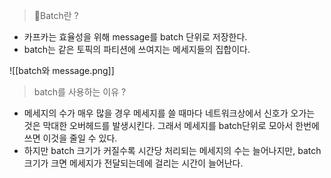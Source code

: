 
> Batch란 ?

- 카프카는 효율성을 위해 message를 batch 단위로 저장한다.
- batch는 같은 토픽의 파티션에 쓰여지는 메세지들의 집합이다.

![[batch와 message.png]]


> batch를 사용하는 이유 ?

- 메세지의 수가 매우 많을 경우 메세지를 쓸 때마다 네트워크상에서 신호가 오가는 것은 막대한 오버헤드를 발생시킨다. 그래서 메세지를 batch단위로 모아서 한번에 쓰면 이것을 줄일 수 있다.
- 하지만 batch 크기가 커질수록 시간당 처리되는 메세지의 수는 늘어나지만, batch 크기가 크면 메세지가 전달되는데에 걸리는 시간이 늘어난다.
